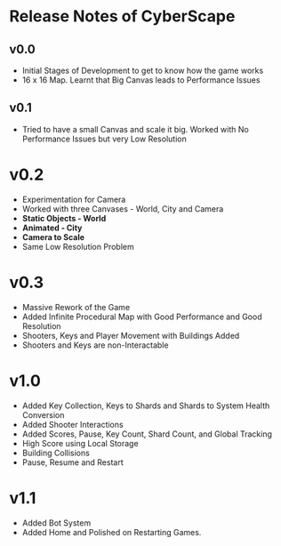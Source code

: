 # Release Notes of CyberScape

## v0.0
* Initial Stages of Development to get to know how the game works
* 16 x 16 Map. Learnt that Big Canvas leads to Performance Issues

## v0.1
* Tried to have a small Canvas and scale it big. Worked with No Performance Issues but very Low Resolution

# v0.2
* Experimentation for Camera
* Worked with three Canvases - World, City and Camera
* **Static Objects - World**
* **Animated - City**
* **Camera to Scale**
* Same Low Resolution Problem

# v0.3
* Massive Rework of the Game
* Added Infinite Procedural Map with Good Performance and Good Resolution
* Shooters, Keys and Player Movement with Buildings Added
* Shooters and Keys are non-Interactable

# v1.0
* Added Key Collection, Keys to Shards and Shards to System Health Conversion
* Added Shooter Interactions
* Added Scores, Pause, Key Count, Shard Count, and Global Tracking
* High Score using Local Storage
* Building Collisions
* Pause, Resume and Restart

# v1.1
* Added Bot System
* Added Home and Polished on Restarting Games.

